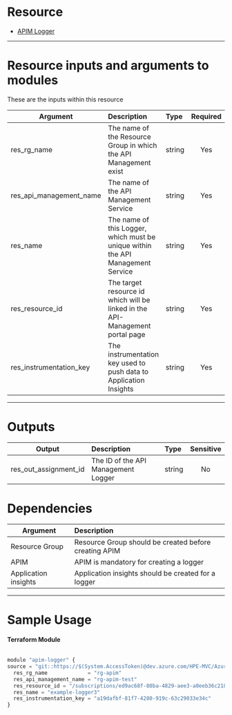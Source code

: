 # Resource

- [APIM Logger](https://registry.terraform.io/providers/hashicorp/azurerm/latest/docs/resources/api_management_logger)

---

# Resource inputs and arguments to modules
These are the inputs within this resource

| Argument | Description | Type | Required |
| --------- |:---------| :----------|:---------:|
| res_rg_name | The name of the Resource Group in which the API Management exist | string | Yes |
| res_api_management_name | The name of the API Management Service | string | Yes |
| res_name | The name of this Logger, which must be unique within the API Management Service | string | Yes |
| res_resource_id | The target resource id which will be linked in the API-Management portal page | string | Yes |
| res_instrumentation_key | The instrumentation key used to push data to Application Insights | string | Yes |


---

# Outputs

| Output | Description | Type | Sensitive |
| --------- |:---------| :----------|:---------:|
| res_out_assignment_id |  The ID of the API Management Logger | string | No |

# Dependencies

| Argument | Description
| --------- |:---------|
|Resource Group | Resource Group should be created before creating APIM |
|APIM |APIM is mandatory for creating a logger |
|Application insights |Application insights should be created for a logger |
---

# Sample Usage
#### Terraform Module
```js

module "apim-logger" {
source = "git::https://$(System.AccessToken)@dev.azure.com/HPE-MVC/Azure-MVC/_git/atomic-code//apim_logger"
  res_rg_name             = "rg-apim"
  res_api_management_name = "rg-apim-test"
  res_resource_id = "/subscriptions/ed9ac68f-80ba-4829-aee3-a0eeb36c2187/resourcegroups/DefaultResourceGroup-WUS2/providers/Microsoft.OperationalInsights/workspaces/DefaultWorkspace-ed9ac68f-80ba-4829-aee3-a0eeb36c2187-WUS2"
  res_name = "example-logger3"
  res_instrumentation_key = "a19dafbf-81f7-4280-919c-63c29033e34c"
}
```